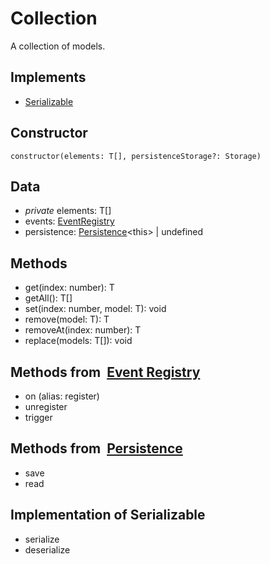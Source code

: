 # Collection

A collection of models.

## Implements
* [Serializable](base-classes/persistence.md?id=types)

## Constructor

```constructor(elements: T[], persistenceStorage?: Storage)```

## Data

* *private* elements: T[]
* events: [EventRegistry](base-classes/event-registry.md)
* persistence: [Persistence](base-classes/persistence.md)\<this\> | undefined

## Methods

* get(index: number): T
* getAll(): T[]
* set(index: number, model: T): void
* remove(model: T): T
* removeAt(index: number): T
* replace(models: T[]): void

## Methods from &nbsp;[Event Registry](base-classes/event-registry.md)

* on (alias: register)
* unregister
* trigger

## Methods from &nbsp;[Persistence](base-classes/persistence.md)

* save
* read

## Implementation of Serializable

* serialize
* deserialize